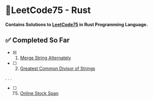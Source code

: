 # 🦀LeetCode75 - Rust

#### Contains Solutions to [LeetCode75](https://leetcode.com/studyplan/leetcode-75/) in Rust Programming Language.

## ✅ Completed So Far

- [x]  1. [Merge String Alternately](https://leetcode.com/problems/merge-strings-alternately/description/)
- [ ]  2. [Greatest Common Divisor of Strings](https://leetcode.com/problems/greatest-common-divisor-of-strings/description/)

.
.
.

- [ ]  75. [Online Stock Span](https://leetcode.com/problems/online-stock-span/description/)
